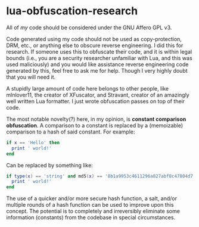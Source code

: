# lua-obfuscation-research
All of _my_ code should be considered under the GNU Affero GPL v3. 


Code generated using my code should not be used as copy-protection, DRM, etc., or anything else to obscure reverse engineering. I did this for research. If someone uses this to obfuscate their code, and it is within legal bounds (i.e., you are a security researcher unfamiliar with Lua, and this was used maliciously) and you would like assistance reverse engineering code generated by this, feel free to ask me for help. Though I very highly doubt that you will need it. 


A stupidly large amount of code here belongs to other people, like mlnlover11, the creator of XFuscator, and Stravant, creator of an amazingly well written Lua formatter. I just wrote obfuscation passes on top of their code. 


The most notable novelty(?) here, in my opinion, is **constant comparison obfuscation**. A comparison to a constant is replaced by a (memoizable) comparison to a hash of said constant. For example: 


```lua
if x == 'Hello' then
  print ' world!'
end
```

Can be replaced by something like: 


```lua
if type(x) == 'string' and md5(x) == '8b1a9953c4611296a827abf8c47804d7' then 
  print ' world!'
end
```

The use of a quicker and/or more secure hash function, a salt, and/or multiple rounds of a hash function can be used to improve upon this concept. The potential is to completely and irreversibly eliminate some information (constants) from the codebase in special circumstances.
